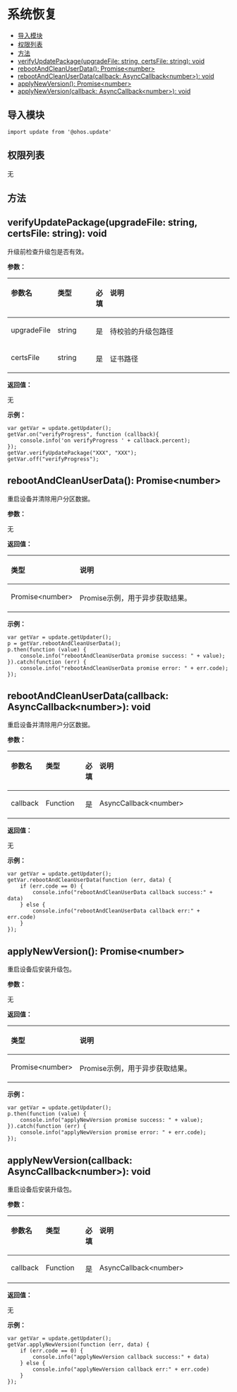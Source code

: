 # 系统恢复<a name="ZH-CN_TOPIC_0000001164895648"></a>

-   [导入模块](#zh-cn_topic_0000001163565327_section370mcpsimp)
-   [权限列表](#zh-cn_topic_0000001163565327_section373mcpsimp)
-   [方法](#zh-cn_topic_0000001163565327_section1319529172015)
-   [verifyUpdatePackage\(upgradeFile: string, certsFile: string\): void](#zh-cn_topic_0000001163565327_section16874643181519)
-   [rebootAndCleanUserData\(\): Promise<number\>](#zh-cn_topic_0000001163565327_section3242122116516)
-   [rebootAndCleanUserData\(callback: AsyncCallback<number\>\): void](#zh-cn_topic_0000001163565327_section15242102114516)
-   [applyNewVersion\(\): Promise<number\>](#zh-cn_topic_0000001163565327_section129661811195815)
-   [applyNewVersion\(callback: AsyncCallback<number\>\): void](#zh-cn_topic_0000001163565327_section3381192816421)

## 导入模块<a name="zh-cn_topic_0000001163565327_section370mcpsimp"></a>

```
import update from '@ohos.update'
```

## 权限列表<a name="zh-cn_topic_0000001163565327_section373mcpsimp"></a>

无

## 方法<a name="zh-cn_topic_0000001163565327_section1319529172015"></a>

## verifyUpdatePackage\(upgradeFile: string, certsFile: string\): void<a name="zh-cn_topic_0000001163565327_section16874643181519"></a>

升级前检查升级包是否有效。

**参数：**

<a name="zh-cn_topic_0000001163565327_table1987419434154"></a>
<table><thead align="left"><tr id="zh-cn_topic_0000001163565327_row16875643191511"><th class="cellrowborder" valign="top" width="11.219999999999999%" id="mcps1.1.5.1.1"><p id="zh-cn_topic_0000001163565327_p12875843191519"><a name="zh-cn_topic_0000001163565327_p12875843191519"></a><a name="zh-cn_topic_0000001163565327_p12875843191519"></a>参数名</p>
</th>
<th class="cellrowborder" valign="top" width="18.22%" id="mcps1.1.5.1.2"><p id="zh-cn_topic_0000001163565327_p12875194316156"><a name="zh-cn_topic_0000001163565327_p12875194316156"></a><a name="zh-cn_topic_0000001163565327_p12875194316156"></a>类型</p>
</th>
<th class="cellrowborder" valign="top" width="6.1899999999999995%" id="mcps1.1.5.1.3"><p id="zh-cn_topic_0000001163565327_p12875104312152"><a name="zh-cn_topic_0000001163565327_p12875104312152"></a><a name="zh-cn_topic_0000001163565327_p12875104312152"></a>必填</p>
</th>
<th class="cellrowborder" valign="top" width="64.37%" id="mcps1.1.5.1.4"><p id="zh-cn_topic_0000001163565327_p98751743161513"><a name="zh-cn_topic_0000001163565327_p98751743161513"></a><a name="zh-cn_topic_0000001163565327_p98751743161513"></a>说明</p>
</th>
</tr>
</thead>
<tbody><tr id="zh-cn_topic_0000001163565327_row19875144311510"><td class="cellrowborder" valign="top" width="11.219999999999999%" headers="mcps1.1.5.1.1 "><p id="zh-cn_topic_0000001163565327_p17883191212014"><a name="zh-cn_topic_0000001163565327_p17883191212014"></a><a name="zh-cn_topic_0000001163565327_p17883191212014"></a>upgradeFile</p>
</td>
<td class="cellrowborder" valign="top" width="18.22%" headers="mcps1.1.5.1.2 "><p id="zh-cn_topic_0000001163565327_p0875164318155"><a name="zh-cn_topic_0000001163565327_p0875164318155"></a><a name="zh-cn_topic_0000001163565327_p0875164318155"></a>string</p>
</td>
<td class="cellrowborder" valign="top" width="6.1899999999999995%" headers="mcps1.1.5.1.3 "><p id="zh-cn_topic_0000001163565327_p108751043141517"><a name="zh-cn_topic_0000001163565327_p108751043141517"></a><a name="zh-cn_topic_0000001163565327_p108751043141517"></a>是</p>
</td>
<td class="cellrowborder" valign="top" width="64.37%" headers="mcps1.1.5.1.4 "><p id="zh-cn_topic_0000001163565327_p1987519439152"><a name="zh-cn_topic_0000001163565327_p1987519439152"></a><a name="zh-cn_topic_0000001163565327_p1987519439152"></a>待校验的升级包路径</p>
</td>
</tr>
<tr id="zh-cn_topic_0000001163565327_row194175815171"><td class="cellrowborder" valign="top" width="11.219999999999999%" headers="mcps1.1.5.1.1 "><p id="zh-cn_topic_0000001163565327_p20957580177"><a name="zh-cn_topic_0000001163565327_p20957580177"></a><a name="zh-cn_topic_0000001163565327_p20957580177"></a>certsFile</p>
</td>
<td class="cellrowborder" valign="top" width="18.22%" headers="mcps1.1.5.1.2 "><p id="zh-cn_topic_0000001163565327_p1895158171714"><a name="zh-cn_topic_0000001163565327_p1895158171714"></a><a name="zh-cn_topic_0000001163565327_p1895158171714"></a>string</p>
</td>
<td class="cellrowborder" valign="top" width="6.1899999999999995%" headers="mcps1.1.5.1.3 "><p id="zh-cn_topic_0000001163565327_p395125851716"><a name="zh-cn_topic_0000001163565327_p395125851716"></a><a name="zh-cn_topic_0000001163565327_p395125851716"></a>是</p>
</td>
<td class="cellrowborder" valign="top" width="64.37%" headers="mcps1.1.5.1.4 "><p id="zh-cn_topic_0000001163565327_p129545811714"><a name="zh-cn_topic_0000001163565327_p129545811714"></a><a name="zh-cn_topic_0000001163565327_p129545811714"></a>证书路径</p>
</td>
</tr>
</tbody>
</table>

**返回值：**

无

**示例：**

```
var getVar = update.getUpdater();
getVar.on("verifyProgress", function (callback){
    console.info('on verifyProgress ' + callback.percent);
});
getVar.verifyUpdatePackage("XXX", "XXX");
getVar.off("verifyProgress");
```

## rebootAndCleanUserData\(\): Promise<number\><a name="zh-cn_topic_0000001163565327_section3242122116516"></a>

重启设备并清除用户分区数据。

**参数：**

无

**返回值：**

<a name="zh-cn_topic_0000001163565327_table9242921652"></a>
<table><thead align="left"><tr id="zh-cn_topic_0000001163565327_row724232113519"><th class="cellrowborder" valign="top" width="16.46%" id="mcps1.1.3.1.1"><p id="zh-cn_topic_0000001163565327_p1224210211454"><a name="zh-cn_topic_0000001163565327_p1224210211454"></a><a name="zh-cn_topic_0000001163565327_p1224210211454"></a>类型</p>
</th>
<th class="cellrowborder" valign="top" width="83.54%" id="mcps1.1.3.1.2"><p id="zh-cn_topic_0000001163565327_p1924210213517"><a name="zh-cn_topic_0000001163565327_p1924210213517"></a><a name="zh-cn_topic_0000001163565327_p1924210213517"></a>说明</p>
</th>
</tr>
</thead>
<tbody><tr id="zh-cn_topic_0000001163565327_row6242521053"><td class="cellrowborder" valign="top" width="16.46%" headers="mcps1.1.3.1.1 "><p id="zh-cn_topic_0000001163565327_p8242162115510"><a name="zh-cn_topic_0000001163565327_p8242162115510"></a><a name="zh-cn_topic_0000001163565327_p8242162115510"></a>Promise&lt;number&gt;</p>
</td>
<td class="cellrowborder" valign="top" width="83.54%" headers="mcps1.1.3.1.2 "><p id="zh-cn_topic_0000001163565327_p6242021157"><a name="zh-cn_topic_0000001163565327_p6242021157"></a><a name="zh-cn_topic_0000001163565327_p6242021157"></a>Promise示例，用于异步获取结果。</p>
</td>
</tr>
</tbody>
</table>

**示例：**

```
var getVar = update.getUpdater();
p = getVar.rebootAndCleanUserData();
p.then(function (value) {
    console.info("rebootAndCleanUserData promise success: " + value);
}).catch(function (err) {
    console.info("rebootAndCleanUserData promise error: " + err.code);
});
```

## rebootAndCleanUserData\(callback: AsyncCallback<number\>\): void<a name="zh-cn_topic_0000001163565327_section15242102114516"></a>

重启设备并清除用户分区数据。

**参数：**

<a name="zh-cn_topic_0000001163565327_table62421211154"></a>
<table><thead align="left"><tr id="zh-cn_topic_0000001163565327_row92426211952"><th class="cellrowborder" valign="top" width="11.219999999999999%" id="mcps1.1.5.1.1"><p id="zh-cn_topic_0000001163565327_p124342114519"><a name="zh-cn_topic_0000001163565327_p124342114519"></a><a name="zh-cn_topic_0000001163565327_p124342114519"></a>参数名</p>
</th>
<th class="cellrowborder" valign="top" width="18.22%" id="mcps1.1.5.1.2"><p id="zh-cn_topic_0000001163565327_p524315218516"><a name="zh-cn_topic_0000001163565327_p524315218516"></a><a name="zh-cn_topic_0000001163565327_p524315218516"></a>类型</p>
</th>
<th class="cellrowborder" valign="top" width="6.1899999999999995%" id="mcps1.1.5.1.3"><p id="zh-cn_topic_0000001163565327_p122436211858"><a name="zh-cn_topic_0000001163565327_p122436211858"></a><a name="zh-cn_topic_0000001163565327_p122436211858"></a>必填</p>
</th>
<th class="cellrowborder" valign="top" width="64.37%" id="mcps1.1.5.1.4"><p id="zh-cn_topic_0000001163565327_p1243172118512"><a name="zh-cn_topic_0000001163565327_p1243172118512"></a><a name="zh-cn_topic_0000001163565327_p1243172118512"></a>说明</p>
</th>
</tr>
</thead>
<tbody><tr id="zh-cn_topic_0000001163565327_row8243122114510"><td class="cellrowborder" valign="top" width="11.219999999999999%" headers="mcps1.1.5.1.1 "><p id="zh-cn_topic_0000001163565327_p152435211151"><a name="zh-cn_topic_0000001163565327_p152435211151"></a><a name="zh-cn_topic_0000001163565327_p152435211151"></a>callback</p>
</td>
<td class="cellrowborder" valign="top" width="18.22%" headers="mcps1.1.5.1.2 "><p id="zh-cn_topic_0000001163565327_p024372115516"><a name="zh-cn_topic_0000001163565327_p024372115516"></a><a name="zh-cn_topic_0000001163565327_p024372115516"></a>Function</p>
</td>
<td class="cellrowborder" valign="top" width="6.1899999999999995%" headers="mcps1.1.5.1.3 "><p id="zh-cn_topic_0000001163565327_p1724312217510"><a name="zh-cn_topic_0000001163565327_p1724312217510"></a><a name="zh-cn_topic_0000001163565327_p1724312217510"></a>是</p>
</td>
<td class="cellrowborder" valign="top" width="64.37%" headers="mcps1.1.5.1.4 "><p id="zh-cn_topic_0000001163565327_p22435211855"><a name="zh-cn_topic_0000001163565327_p22435211855"></a><a name="zh-cn_topic_0000001163565327_p22435211855"></a>AsyncCallback&lt;number&gt;</p>
</td>
</tr>
</tbody>
</table>

**返回值：**

无

**示例：**

```
var getVar = update.getUpdater();
getVar.rebootAndCleanUserData(function (err, data) {
    if (err.code == 0) {
        console.info("rebootAndCleanUserData callback success:" + data)
    } else {
        console.info("rebootAndCleanUserData callback err:" + err.code)
    }
});
```

## applyNewVersion\(\): Promise<number\><a name="zh-cn_topic_0000001163565327_section129661811195815"></a>

重启设备后安装升级包。

**参数：**

无

**返回值：**

<a name="zh-cn_topic_0000001163565327_table14773154913191"></a>
<table><thead align="left"><tr id="zh-cn_topic_0000001163565327_row877314991912"><th class="cellrowborder" valign="top" width="16.46%" id="mcps1.1.3.1.1"><p id="zh-cn_topic_0000001163565327_p1077313493199"><a name="zh-cn_topic_0000001163565327_p1077313493199"></a><a name="zh-cn_topic_0000001163565327_p1077313493199"></a>类型</p>
</th>
<th class="cellrowborder" valign="top" width="83.54%" id="mcps1.1.3.1.2"><p id="zh-cn_topic_0000001163565327_p1677411498195"><a name="zh-cn_topic_0000001163565327_p1677411498195"></a><a name="zh-cn_topic_0000001163565327_p1677411498195"></a>说明</p>
</th>
</tr>
</thead>
<tbody><tr id="zh-cn_topic_0000001163565327_row1977413496194"><td class="cellrowborder" valign="top" width="16.46%" headers="mcps1.1.3.1.1 "><p id="zh-cn_topic_0000001163565327_p67742498197"><a name="zh-cn_topic_0000001163565327_p67742498197"></a><a name="zh-cn_topic_0000001163565327_p67742498197"></a>Promise&lt;number&gt;</p>
</td>
<td class="cellrowborder" valign="top" width="83.54%" headers="mcps1.1.3.1.2 "><p id="zh-cn_topic_0000001163565327_p4774164916199"><a name="zh-cn_topic_0000001163565327_p4774164916199"></a><a name="zh-cn_topic_0000001163565327_p4774164916199"></a>Promise示例，用于异步获取结果。</p>
</td>
</tr>
</tbody>
</table>

**示例：**

```
var getVar = update.getUpdater();
p.then(function (value) {
    console.info("applyNewVersion promise success: " + value);
}).catch(function (err) {
    console.info("applyNewVersion promise error: " + err.code);
});
```

## applyNewVersion\(callback: AsyncCallback<number\>\): void<a name="zh-cn_topic_0000001163565327_section3381192816421"></a>

重启设备后安装升级包。

**参数：**

<a name="zh-cn_topic_0000001163565327_table14473145217456"></a>
<table><thead align="left"><tr id="zh-cn_topic_0000001163565327_row1052235294518"><th class="cellrowborder" valign="top" width="11.219999999999999%" id="mcps1.1.5.1.1"><p id="zh-cn_topic_0000001163565327_p15522195234514"><a name="zh-cn_topic_0000001163565327_p15522195234514"></a><a name="zh-cn_topic_0000001163565327_p15522195234514"></a>参数名</p>
</th>
<th class="cellrowborder" valign="top" width="18.22%" id="mcps1.1.5.1.2"><p id="zh-cn_topic_0000001163565327_p1852285215454"><a name="zh-cn_topic_0000001163565327_p1852285215454"></a><a name="zh-cn_topic_0000001163565327_p1852285215454"></a>类型</p>
</th>
<th class="cellrowborder" valign="top" width="6.1899999999999995%" id="mcps1.1.5.1.3"><p id="zh-cn_topic_0000001163565327_p125221452154514"><a name="zh-cn_topic_0000001163565327_p125221452154514"></a><a name="zh-cn_topic_0000001163565327_p125221452154514"></a>必填</p>
</th>
<th class="cellrowborder" valign="top" width="64.37%" id="mcps1.1.5.1.4"><p id="zh-cn_topic_0000001163565327_p552214521459"><a name="zh-cn_topic_0000001163565327_p552214521459"></a><a name="zh-cn_topic_0000001163565327_p552214521459"></a>说明</p>
</th>
</tr>
</thead>
<tbody><tr id="zh-cn_topic_0000001163565327_row165221352124511"><td class="cellrowborder" valign="top" width="11.219999999999999%" headers="mcps1.1.5.1.1 "><p id="zh-cn_topic_0000001163565327_p85221523450"><a name="zh-cn_topic_0000001163565327_p85221523450"></a><a name="zh-cn_topic_0000001163565327_p85221523450"></a>callback</p>
</td>
<td class="cellrowborder" valign="top" width="18.22%" headers="mcps1.1.5.1.2 "><p id="zh-cn_topic_0000001163565327_p1452275204516"><a name="zh-cn_topic_0000001163565327_p1452275204516"></a><a name="zh-cn_topic_0000001163565327_p1452275204516"></a>Function</p>
</td>
<td class="cellrowborder" valign="top" width="6.1899999999999995%" headers="mcps1.1.5.1.3 "><p id="zh-cn_topic_0000001163565327_p1152275224511"><a name="zh-cn_topic_0000001163565327_p1152275224511"></a><a name="zh-cn_topic_0000001163565327_p1152275224511"></a>是</p>
</td>
<td class="cellrowborder" valign="top" width="64.37%" headers="mcps1.1.5.1.4 "><p id="zh-cn_topic_0000001163565327_p175228526455"><a name="zh-cn_topic_0000001163565327_p175228526455"></a><a name="zh-cn_topic_0000001163565327_p175228526455"></a>AsyncCallback&lt;number&gt;</p>
</td>
</tr>
</tbody>
</table>

**返回值：**

无

**示例：**

```
var getVar = update.getUpdater();
getVar.applyNewVersion(function (err, data) {
    if (err.code == 0) {
        console.info("applyNewVersion callback success:" + data)
    } else {
        console.info("applyNewVersion callback err:" + err.code)
    }
});
```

